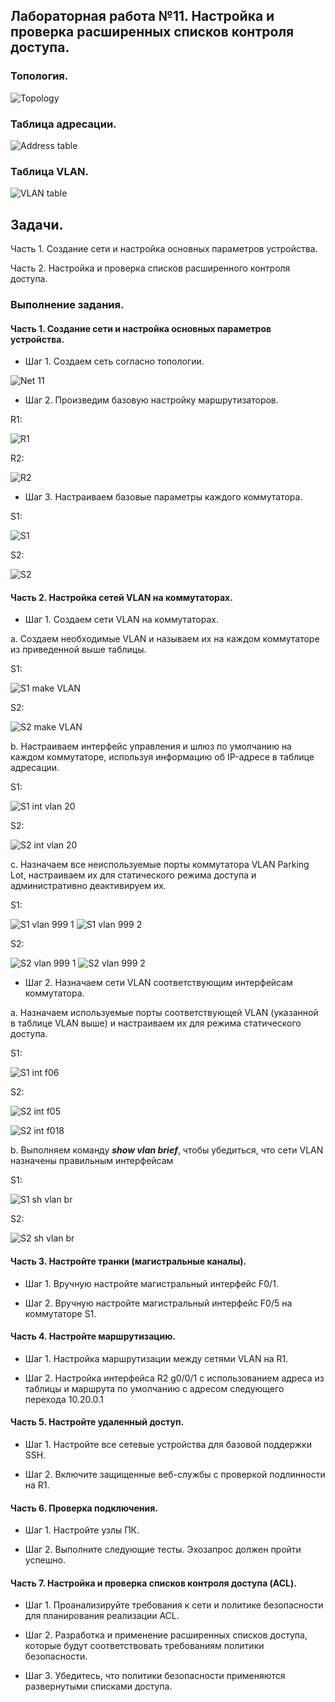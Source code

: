 ## Лабораторная работа №11. Настройка и проверка расширенных списков контроля доступа.

### Топология.

![Topology](https://github.com/user-attachments/assets/68cd0b56-887b-48b5-b9da-4f21ece30d8a)

### Таблица адресации.

![Address table](https://github.com/user-attachments/assets/f4976d9f-61ca-4758-93a7-f0a49e25ce55)

### Таблица VLAN.

![VLAN table](https://github.com/user-attachments/assets/1edc3539-9e8b-4d51-b467-b5c690a0ca1b)

## Задачи.

Часть 1. Создание сети и настройка основных параметров устройства.

Часть 2. Настройка и проверка списков расширенного контроля доступа.

### Выполнение задания.

#### Часть 1. Создание сети и настройка основных параметров устройства. 

- Шаг 1. Создаем сеть согласно топологии.

![Net 11](https://github.com/user-attachments/assets/3f28558f-c9ea-4737-bd6b-23b0848db910)

- Шаг 2. Произведим базовую настройку маршрутизаторов.

R1:

![R1](https://github.com/user-attachments/assets/05dfcf8f-b3da-4273-b411-193c94605bee)

R2:

![R2](https://github.com/user-attachments/assets/5d176962-50a1-4132-8107-7ed223b08d33)

- Шаг 3. Настраиваем базовые параметры каждого коммутатора.

S1:

![S1](https://github.com/user-attachments/assets/894e0cf5-a99d-4076-8028-da95055867a5)

S2:

![S2](https://github.com/user-attachments/assets/98f5c582-4cc4-4756-9480-165a7c2d6c0f)

#### Часть 2. Настройка сетей VLAN на коммутаторах.

- Шаг 1. Создаем сети VLAN на коммутаторах.

a.	Создаем необходимые VLAN и называем их на каждом коммутаторе из приведенной выше таблицы.

S1:

![S1 make VLAN](https://github.com/user-attachments/assets/efd27fdf-f7e3-486d-83fb-e656bfdfbf08)

S2:

![S2 make VLAN](https://github.com/user-attachments/assets/3443320c-8841-4f38-b961-89e23f5f5792)

b.	Настраиваем интерфейс управления и шлюз по умолчанию на каждом коммутаторе, используя информацию об IP-адресе в таблице адресации. 

S1:

![S1 int vlan 20](https://github.com/user-attachments/assets/fc68a6a1-b110-4d37-b3e0-140f942a08c9)

S2:

![S2 int vlan 20](https://github.com/user-attachments/assets/7298998e-80b7-4589-8f8c-61e5192e2e0d)

c.	Назначаем все неиспользуемые порты коммутатора VLAN Parking Lot, настраиваем их для статического режима доступа и административно деактивируем их.

S1:

![S1 vlan 999 1](https://github.com/user-attachments/assets/0513b341-96b9-4f7c-9f43-d2f30439ca8a)
![S1 vlan 999 2](https://github.com/user-attachments/assets/8e95d41f-e559-4e26-af2d-975f45df278e)


S2:

![S2 vlan 999 1](https://github.com/user-attachments/assets/320e7129-679e-488f-8283-bbcf5d88b006)
![S2 vlan 999 2](https://github.com/user-attachments/assets/3c4b5ed4-d8d1-49c8-840f-055d2b05e384)


- Шаг 2. Назначаем сети VLAN соответствующим интерфейсам коммутатора.

a.	Назначаем используемые порты соответствующей VLAN (указанной в таблице VLAN выше) и настраиваем их для режима статического доступа.

S1:

![S1 int f06](https://github.com/user-attachments/assets/567a2499-9fd3-4ab9-bab8-3c2de6d37cc3)

S2:

![S2 int f05](https://github.com/user-attachments/assets/828ebcf2-e926-438d-8c0f-9b25553605a0)

![S2 int f018](https://github.com/user-attachments/assets/eb28d946-dabf-4f53-8946-1761cc10960c)

b.	Выполняем команду ***show vlan brief***, чтобы убедиться, что сети VLAN назначены правильным интерфейсам

S1:

![S1 sh vlan br](https://github.com/user-attachments/assets/bbc23673-94bb-4fdd-88f8-c1549a92c59c)

S2:

![S2 sh vlan br](https://github.com/user-attachments/assets/8f2cbfaf-7fd8-4076-a555-eb1a8e6d519e)

#### Часть 3. Настройте транки (магистральные каналы).

- Шаг 1. Вручную настройте магистральный интерфейс F0/1.


- Шаг 2. Вручную настройте магистральный интерфейс F0/5 на коммутаторе S1.


#### Часть 4. Настройте маршрутизацию.

- Шаг 1. Настройка маршрутизации между сетями VLAN на R1.

  
- Шаг 2. Настройка интерфейса R2 g0/0/1 с использованием адреса из таблицы и маршрута по умолчанию с адресом следующего перехода 10.20.0.1


#### Часть 5. Настройте удаленный доступ.

- Шаг 1. Настройте все сетевые устройства для базовой поддержки SSH.




- Шаг 2. Включите защищенные веб-службы с проверкой подлинности на R1.



#### Часть 6. Проверка подключения.

- Шаг 1. Настройте узлы ПК.

- Шаг 2. Выполните следующие тесты. Эхозапрос должен пройти успешно.


#### Часть 7. Настройка и проверка списков контроля доступа (ACL).

- Шаг 1. Проанализируйте требования к сети и политике безопасности для планирования реализации ACL.


- Шаг 2. Разработка и применение расширенных списков доступа, которые будут соответствовать требованиям политики безопасности.


- Шаг 3. Убедитесь, что политики безопасности применяются развернутыми списками доступа.





